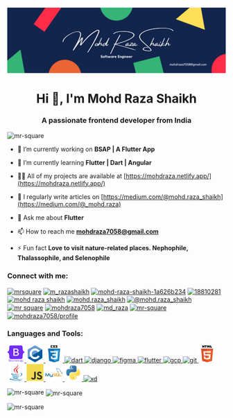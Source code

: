 [![Mohd Raza Shaikh](banner.png)](https://mohdraza.netlify.app/)
<h1 align="center">Hi 👋, I'm Mohd Raza Shaikh</h1>
<h3 align="center">A passionate frontend developer from India</h3>
<!-- <img align="right" alt = "coding" width = "400" src = "https://camo.githubusercontent.com/cae12fddd9d6982901d82580bdf321d81fb299141098ca1c2d4891870827bf17/68747470733a2f2f6d69726f2e6d656469756d2e636f6d2f6d61782f313336302f302a37513379765349765f7430696f4a2d5a2e676966"> -->
<p align="left"> <img src="https://komarev.com/ghpvc/?username=mr-square&label=Profile%20views&color=0e75b6&style=flat" alt="mr-square" /> </p>


- 🔭 I’m currently working on **BSAP | A Flutter App**

- 🌱 I’m currently learning **Flutter | Dart | Angular**

- 👨‍💻 All of my projects are available at [https://mohdraza.netlify.app/](https://mohdraza.netlify.app/)

- 📝 I regularly write articles on [https://medium.com/@mohd.raza_shaikh](https://medium.com/@_mohd.raza)

- 💬 Ask me about **Flutter**

- 📫 How to reach me **mohdraza7058@gmail.com**

- ⚡ Fun fact **Love to visit nature-related places. Nephophile, Thalassophile, and Selenophile**

<h3 align="left">Connect with me:</h3>
<p align="left">
<a href="https://dev.to/mrsquare" target="blank"><img align="center" src="https://raw.githubusercontent.com/rahuldkjain/github-profile-readme-generator/master/src/images/icons/Social/devto.svg" alt="mrsquare" height="30" width="40" /></a>
<a href="https://twitter.com/m_razashaikh" target="blank"><img align="center" src="https://raw.githubusercontent.com/rahuldkjain/github-profile-readme-generator/master/src/images/icons/Social/twitter.svg" alt="m_razashaikh" height="30" width="40" /></a>
<a href="https://linkedin.com/in/mohd-raza-shaikh-1a626b234" target="blank"><img align="center" src="https://raw.githubusercontent.com/rahuldkjain/github-profile-readme-generator/master/src/images/icons/Social/linked-in-alt.svg" alt="mohd-raza-shaikh-1a626b234" height="30" width="40" /></a>
<a href="https://stackoverflow.com/users/18810281" target="blank"><img align="center" src="https://raw.githubusercontent.com/rahuldkjain/github-profile-readme-generator/master/src/images/icons/Social/stack-overflow.svg" alt="18810281" height="30" width="40" /></a>
<a href="https://fb.com/mohd raza shaikh" target="blank"><img align="center" src="https://raw.githubusercontent.com/rahuldkjain/github-profile-readme-generator/master/src/images/icons/Social/facebook.svg" alt="mohd raza shaikh" height="30" width="40" /></a>
<a href="https://instagram.com/_mohd.raza" target="blank"><img align="center" src="https://raw.githubusercontent.com/rahuldkjain/github-profile-readme-generator/master/src/images/icons/Social/instagram.svg" alt="mohd.raza_shaikh" height="30" width="40" /></a>
<a href="https://medium.com/@mohd.raza_shaikh" target="blank"><img align="center" src="https://raw.githubusercontent.com/rahuldkjain/github-profile-readme-generator/master/src/images/icons/Social/medium.svg" alt="@mohd.raza_shaikh" height="30" width="40" /></a>
<a href="https://www.youtube.com/@mrsquare4864" target="blank"><img align="center" src="https://raw.githubusercontent.com/rahuldkjain/github-profile-readme-generator/master/src/images/icons/Social/youtube.svg" alt="mr square" height="30" width="40" /></a>
<a href="https://www.codechef.com/users/mohdraza7058" target="blank"><img align="center" src="https://cdn.jsdelivr.net/npm/simple-icons@3.1.0/icons/codechef.svg" alt="mohdraza7058" height="30" width="40" /></a>
<a href="https://www.hackerrank.com/md_raza" target="blank"><img align="center" src="https://raw.githubusercontent.com/rahuldkjain/github-profile-readme-generator/master/src/images/icons/Social/hackerrank.svg" alt="md_raza" height="30" width="40" /></a>
<a href="https://www.leetcode.com/mr-square" target="blank"><img align="center" src="https://raw.githubusercontent.com/rahuldkjain/github-profile-readme-generator/master/src/images/icons/Social/leet-code.svg" alt="mr-square" height="30" width="40" /></a>
<a href="https://auth.geeksforgeeks.org/user/mohdraza7058/profile" target="blank"><img align="center" src="https://raw.githubusercontent.com/rahuldkjain/github-profile-readme-generator/master/src/images/icons/Social/geeks-for-geeks.svg" alt="mohdraza7058/profile" height="30" width="40" /></a>
</p>

<h3 align="left">Languages and Tools:</h3>
<p align="left"> <a href="https://getbootstrap.com" target="_blank" rel="noreferrer"> <img src="https://raw.githubusercontent.com/devicons/devicon/master/icons/bootstrap/bootstrap-plain-wordmark.svg" alt="bootstrap" width="40" height="40"/> </a> <a href="https://www.cprogramming.com/" target="_blank" rel="noreferrer"> <img src="https://raw.githubusercontent.com/devicons/devicon/master/icons/c/c-original.svg" alt="c" width="40" height="40"/> </a> <a href="https://www.w3schools.com/css/" target="_blank" rel="noreferrer"> <img src="https://raw.githubusercontent.com/devicons/devicon/master/icons/css3/css3-original-wordmark.svg" alt="css3" width="40" height="40"/> </a> <a href="https://dart.dev" target="_blank" rel="noreferrer"> <img src="https://www.vectorlogo.zone/logos/dartlang/dartlang-icon.svg" alt="dart" width="40" height="40"/> </a> <a href="https://www.djangoproject.com/" target="_blank" rel="noreferrer"> <img src="https://cdn.worldvectorlogo.com/logos/django.svg" alt="django" width="40" height="40"/> </a> <a href="https://www.figma.com/" target="_blank" rel="noreferrer"> <img src="https://www.vectorlogo.zone/logos/figma/figma-icon.svg" alt="figma" width="40" height="40"/> </a> <a href="https://flutter.dev" target="_blank" rel="noreferrer"> <img src="https://www.vectorlogo.zone/logos/flutterio/flutterio-icon.svg" alt="flutter" width="40" height="40"/> </a> <a href="https://cloud.google.com" target="_blank" rel="noreferrer"> <img src="https://www.vectorlogo.zone/logos/google_cloud/google_cloud-icon.svg" alt="gcp" width="40" height="40"/> </a> <a href="https://git-scm.com/" target="_blank" rel="noreferrer"> <img src="https://www.vectorlogo.zone/logos/git-scm/git-scm-icon.svg" alt="git" width="40" height="40"/> </a> <a href="https://www.w3.org/html/" target="_blank" rel="noreferrer"> <img src="https://raw.githubusercontent.com/devicons/devicon/master/icons/html5/html5-original-wordmark.svg" alt="html5" width="40" height="40"/> </a> <a href="https://www.java.com" target="_blank" rel="noreferrer"> <img src="https://raw.githubusercontent.com/devicons/devicon/master/icons/java/java-original.svg" alt="java" width="40" height="40"/> </a> <a href="https://developer.mozilla.org/en-US/docs/Web/JavaScript" target="_blank" rel="noreferrer"> <img src="https://raw.githubusercontent.com/devicons/devicon/master/icons/javascript/javascript-original.svg" alt="javascript" width="40" height="40"/> </a> <a href="https://www.mysql.com/" target="_blank" rel="noreferrer"> <img src="https://raw.githubusercontent.com/devicons/devicon/master/icons/mysql/mysql-original-wordmark.svg" alt="mysql" width="40" height="40"/> </a> <a href="https://www.python.org" target="_blank" rel="noreferrer"> <img src="https://raw.githubusercontent.com/devicons/devicon/master/icons/python/python-original.svg" alt="python" width="40" height="40"/> </a> <a href="https://www.adobe.com/products/xd.html" target="_blank" rel="noreferrer"> <img src="https://cdn.worldvectorlogo.com/logos/adobe-xd.svg" alt="xd" width="40" height="40"/> </a> </p>

<p><img align="left" src="https://github-readme-stats.vercel.app/api/top-langs?username=mr-square&show_icons=true&locale=en&layout=compact" alt="mr-square" /></p>

<p>&nbsp;<img align="center" src="https://github-readme-stats.vercel.app/api?username=mr-square&show_icons=true&locale=en" alt="mr-square" /></p>

<p><img align="center" src="https://github-readme-streak-stats.herokuapp.com/?user=mr-square&" alt="mr-square" /></p>
